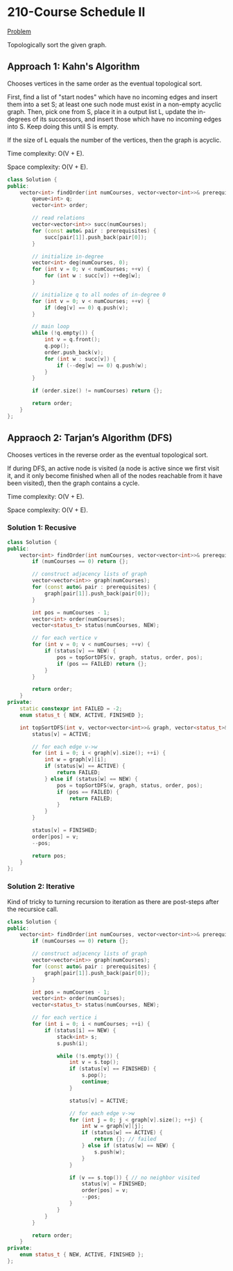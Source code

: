 # 210-Course Schedule II

[Problem](https://leetcode.com/problems/course-schedule-ii/)

Topologically sort the given graph.

## Approach 1: Kahn's Algorithm

Chooses vertices in the same order as the eventual topological sort.

First, find a list of "start nodes" which have no incoming edges and insert them into a set S; at least one such node must exist in a non-empty acyclic graph. Then, pick one from S, place it in a output list L, update the in-degrees of its successors, and insert those which have no incoming edges into S. Keep doing this until S is empty.

If the size of L equals the number of the vertices, then the graph is acyclic.

Time complexity: O(V + E).

Space complexity: O(V + E).

```c++
class Solution {
public:
    vector<int> findOrder(int numCourses, vector<vector<int>>& prerequisites) {
        queue<int> q;
        vector<int> order;

        // read relations
        vector<vector<int>> succ(numCourses);
        for (const auto& pair : prerequisites) {
            succ[pair[1]].push_back(pair[0]);
        }

        // initialize in-degree
        vector<int> deg(numCourses, 0);
        for (int v = 0; v < numCourses; ++v) {
            for (int w : succ[v]) ++deg[w];
        }

        // initialize q to all nodes of in-degree 0
        for (int v = 0; v < numCourses; ++v) {
            if (deg[v] == 0) q.push(v);
        }

        // main loop
        while (!q.empty()) {
            int v = q.front();
            q.pop();
            order.push_back(v);
            for (int w : succ[v]) {
                if (--deg[w] == 0) q.push(w);
            }
        }

        if (order.size() != numCourses) return {};

        return order;
    }
};
```

## Appraoch 2: Tarjan’s Algorithm (DFS)

Chooses vertices in the reverse order as the eventual topological sort.

If during DFS, an active node is visited (a node is active since we first visit it, and it only become finished when all of the nodes reachable from it have been visited), then the graph contains a cycle.

Time complexity: O(V + E).

Space complexity: O(V + E).

### Solution 1: Recusive

```c++
class Solution {
public:
    vector<int> findOrder(int numCourses, vector<vector<int>>& prerequisites) {
        if (numCourses == 0) return {};

        // construct adjacency lists of graph
        vector<vector<int>> graph(numCourses);
        for (const auto& pair : prerequisites) {
            graph[pair[1]].push_back(pair[0]);
        }

        int pos = numCourses - 1;
        vector<int> order(numCourses);
        vector<status_t> status(numCourses, NEW);

        // for each vertice v
        for (int v = 0; v < numCourses; ++v) {
            if (status[v] == NEW) {
                pos = topSortDFS(v, graph, status, order, pos);
                if (pos == FAILED) return {};
            }
        }

        return order;
    }
private:
    static constexpr int FAILED = -2;
    enum status_t { NEW, ACTIVE, FINISHED };

    int topSortDFS(int v, vector<vector<int>>& graph, vector<status_t>& status, vector<int>& order, int pos) {
        status[v] = ACTIVE;

        // for each edge v->w
        for (int i = 0; i < graph[v].size(); ++i) {
            int w = graph[v][i];
            if (status[w] == ACTIVE) {
                return FAILED;
            } else if (status[w] == NEW) {
                pos = topSortDFS(w, graph, status, order, pos);
                if (pos == FAILED) {
                    return FAILED;
                }
            }
        }

        status[v] = FINISHED;
        order[pos] = v;
        --pos;

        return pos;
    }
};
```

### Solution 2: Iterative

Kind of tricky to turning recursion to iteration as there are post-steps after the recursice call.

```c++
class Solution {
public:
    vector<int> findOrder(int numCourses, vector<vector<int>>& prerequisites) {
        if (numCourses == 0) return {};

        // construct adjacency lists of graph
        vector<vector<int>> graph(numCourses);
        for (const auto& pair : prerequisites) {
            graph[pair[1]].push_back(pair[0]);
        }

        int pos = numCourses - 1;
        vector<int> order(numCourses);
        vector<status_t> status(numCourses, NEW);

        // for each vertice i
        for (int i = 0; i < numCourses; ++i) {
            if (status[i] == NEW) {
                stack<int> s;
                s.push(i);

                while (!s.empty()) {
                    int v = s.top();
                    if (status[v] == FINISHED) {
                        s.pop();
                        continue;
                    }

                    status[v] = ACTIVE;

                    // for each edge v->w
                    for (int j = 0; j < graph[v].size(); ++j) {
                        int w = graph[v][j];
                        if (status[w] == ACTIVE) {
                            return {}; // failed
                        } else if (status[w] == NEW) {
                            s.push(w);
                        }
                    }

                    if (v == s.top()) { // no neighbor visited
                        status[v] = FINISHED;
                        order[pos] = v;
                        --pos;
                    }
                }
            }
        }

        return order;
    }
private:
    enum status_t { NEW, ACTIVE, FINISHED };
};
```
